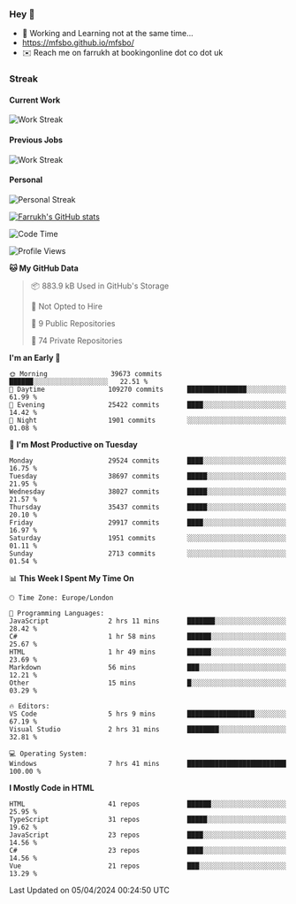### Hey 👋

- 🏃 Working and Learning not at the same time...
- https://mfsbo.github.io/mfsbo/
- ✉️ Reach me on farrukh at bookingonline dot co dot uk

### Streak
#### Current Work
![Work Streak](https://streak-stats.demolab.com/?user=mfsbo)
#### Previous Jobs
![Work Streak](https://streak-stats.demolab.com/?user=farrukhcw)
#### Personal
![Personal Streak](https://streak-stats.demolab.com/?user=farrukhsubhani)

[![Farrukh's GitHub stats](https://github-readme-stats.vercel.app/api?username=mfsbo&hide=stars&count_private=true)](https://github.com/mfsbo/)

<!--START_SECTION:waka-->
![Code Time](http://img.shields.io/badge/Code%20Time-595%20hrs%2057%20mins-blue)

![Profile Views](http://img.shields.io/badge/Profile%20Views-0-blue)

**🐱 My GitHub Data** 

> 📦 883.9 kB Used in GitHub's Storage 
 > 
> 🚫 Not Opted to Hire
 > 
> 📜 9 Public Repositories 
 > 
> 🔑 74 Private Repositories 
 > 
**I'm an Early 🐤** 

```text
🌞 Morning                39673 commits       ██████░░░░░░░░░░░░░░░░░░░   22.51 % 
🌆 Daytime                109270 commits      ███████████████░░░░░░░░░░   61.99 % 
🌃 Evening                25422 commits       ████░░░░░░░░░░░░░░░░░░░░░   14.42 % 
🌙 Night                  1901 commits        ░░░░░░░░░░░░░░░░░░░░░░░░░   01.08 % 
```
📅 **I'm Most Productive on Tuesday** 

```text
Monday                   29524 commits       ████░░░░░░░░░░░░░░░░░░░░░   16.75 % 
Tuesday                  38697 commits       █████░░░░░░░░░░░░░░░░░░░░   21.95 % 
Wednesday                38027 commits       █████░░░░░░░░░░░░░░░░░░░░   21.57 % 
Thursday                 35437 commits       █████░░░░░░░░░░░░░░░░░░░░   20.10 % 
Friday                   29917 commits       ████░░░░░░░░░░░░░░░░░░░░░   16.97 % 
Saturday                 1951 commits        ░░░░░░░░░░░░░░░░░░░░░░░░░   01.11 % 
Sunday                   2713 commits        ░░░░░░░░░░░░░░░░░░░░░░░░░   01.54 % 
```


📊 **This Week I Spent My Time On** 

```text
🕑︎ Time Zone: Europe/London

💬 Programming Languages: 
JavaScript               2 hrs 11 mins       ███████░░░░░░░░░░░░░░░░░░   28.42 % 
C#                       1 hr 58 mins        ██████░░░░░░░░░░░░░░░░░░░   25.67 % 
HTML                     1 hr 49 mins        ██████░░░░░░░░░░░░░░░░░░░   23.69 % 
Markdown                 56 mins             ███░░░░░░░░░░░░░░░░░░░░░░   12.21 % 
Other                    15 mins             █░░░░░░░░░░░░░░░░░░░░░░░░   03.29 % 

🔥 Editors: 
VS Code                  5 hrs 9 mins        █████████████████░░░░░░░░   67.19 % 
Visual Studio            2 hrs 31 mins       ████████░░░░░░░░░░░░░░░░░   32.81 % 

💻 Operating System: 
Windows                  7 hrs 41 mins       █████████████████████████   100.00 % 
```

**I Mostly Code in HTML** 

```text
HTML                     41 repos            ██████░░░░░░░░░░░░░░░░░░░   25.95 % 
TypeScript               31 repos            █████░░░░░░░░░░░░░░░░░░░░   19.62 % 
JavaScript               23 repos            ████░░░░░░░░░░░░░░░░░░░░░   14.56 % 
C#                       23 repos            ████░░░░░░░░░░░░░░░░░░░░░   14.56 % 
Vue                      21 repos            ███░░░░░░░░░░░░░░░░░░░░░░   13.29 % 
```




 Last Updated on 05/04/2024 00:24:50 UTC
<!--END_SECTION:waka-->
<!--
**mfsbo/mfsbo** is a ✨ _special_ ✨ repository because its `README.md` (this file) appears on your GitHub profile.

Here are some ideas to get you started:

- 🔭 I’m currently working on ...
- 🌱 I’m currently learning ...
- 👯 I’m looking to collaborate on ...
- 🤔 I’m looking for help with ...
- 💬 Ask me about ...
- 📫 How to reach me: ...
- 😄 Pronouns: ...
- ⚡ Fun fact: ...
-->
